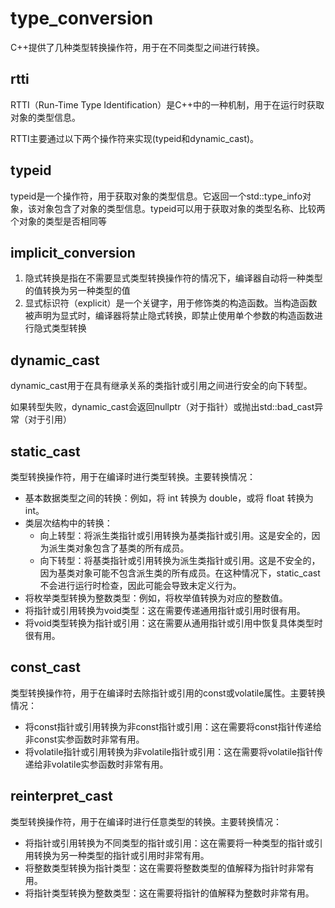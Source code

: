 # type_conversion

C++提供了几种类型转换操作符，用于在不同类型之间进行转换。

## rtti

RTTI（Run-Time Type Identification）是C++中的一种机制，用于在运行时获取对象的类型信息。

RTTI主要通过以下两个操作符来实现(typeid和dynamic_cast)。

## typeid

typeid是一个操作符，用于获取对象的类型信息。它返回一个std::type_info对象，该对象包含了对象的类型信息。typeid可以用于获取对象的类型名称、比较两个对象的类型是否相同等

## implicit_conversion

1. 隐式转换是指在不需要显式类型转换操作符的情况下，编译器自动将一种类型的值转换为另一种类型的值
2. 显式标识符（explicit）是一个关键字，用于修饰类的构造函数。当构造函数被声明为显式时，编译器将禁止隐式转换，即禁止使用单个参数的构造函数进行隐式类型转换

## dynamic_cast

dynamic_cast用于在具有继承关系的类指针或引用之间进行安全的向下转型。

如果转型失败，dynamic_cast会返回nullptr（对于指针）或抛出std::bad_cast异常（对于引用）

## static_cast

类型转换操作符，用于在编译时进行类型转换。主要转换情况：
- 基本数据类型之间的转换：例如，将 int 转换为 double，或将 float 转换为 int。
- 类层次结构中的转换：
  - 向上转型：将派生类指针或引用转换为基类指针或引用。这是安全的，因为派生类对象包含了基类的所有成员。
  - 向下转型：将基类指针或引用转换为派生类指针或引用。这是不安全的，因为基类对象可能不包含派生类的所有成员。在这种情况下，static_cast 不会进行运行时检查，因此可能会导致未定义行为。
- 将枚举类型转换为整数类型：例如，将枚举值转换为对应的整数值。
- 将指针或引用转换为void类型：这在需要传递通用指针或引用时很有用。
- 将void类型转换为指针或引用：这在需要从通用指针或引用中恢复具体类型时很有用。

## const_cast
类型转换操作符，用于在编译时去除指针或引用的const或volatile属性。主要转换情况：
- 将const指针或引用转换为非const指针或引用：这在需要将const指针传递给非const实参函数时非常有用。
- 将volatile指针或引用转换为非volatile指针或引用：这在需要将volatile指针传递给非volatile实参函数时非常有用。

## reinterpret_cast

类型转换操作符，用于在编译时进行任意类型的转换。主要转换情况：
- 将指针或引用转换为不同类型的指针或引用：这在需要将一种类型的指针或引用转换为另一种类型的指针或引用时非常有用。
- 将整数类型转换为指针类型：这在需要将整数类型的值解释为指针时非常有用。
- 将指针类型转换为整数类型：这在需要将指针的值解释为整数时非常有用。
